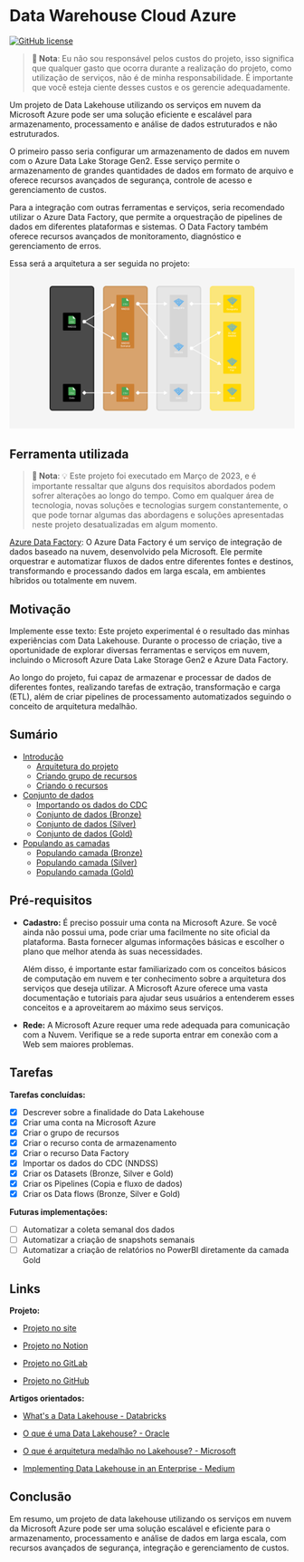 # Data Warehouse Cloud Azure
[![GitHub license](https://img.shields.io/badge/license-MIT-blue.svg)](https://github.com/alexandremcastro/Data-Warehouse-Cloud-Azure/blob/main/LICENSE)

> **📝 Nota**: Eu não sou responsável pelos custos do projeto, isso significa que qualquer gasto que ocorra durante a realização do projeto, como utilização de serviços, não é de minha responsabilidade. É importante que você esteja ciente desses custos e os gerencie adequadamente.

Um projeto de Data Lakehouse utilizando os serviços em nuvem da Microsoft Azure pode ser uma solução eficiente e escalável para armazenamento, processamento e análise de dados estruturados e não estruturados.

O primeiro passo seria configurar um armazenamento de dados em nuvem com o Azure Data Lake Storage Gen2. Esse serviço permite o armazenamento de grandes quantidades de dados em formato de arquivo e oferece recursos avançados de segurança, controle de acesso e gerenciamento de custos.

Para a integração com outras ferramentas e serviços, seria recomendado utilizar o Azure Data Factory, que permite a orquestração de pipelines de dados em diferentes plataformas e sistemas. O Data Factory também oferece recursos avançados de monitoramento, diagnóstico e gerenciamento de erros.


Essa será a arquitetura a ser seguida no projeto:
![Group 1 (3).jpg](/Imagens/Group_1_(3).jpg)

## Ferramenta utilizada

> **📝 Nota**: 💡 Este projeto foi executado em Março de 2023, e é importante ressaltar que alguns dos requisitos abordados podem sofrer alterações ao longo do tempo. Como em qualquer área de tecnologia, novas soluções e tecnologias surgem constantemente, o que pode tornar algumas das abordagens e soluções apresentadas neste projeto desatualizadas em algum momento. <br/>

[Azure Data Factory](https://azure.microsoft.com/pt-br/products/data-factory): O Azure Data Factory é um serviço de integração de dados baseado na nuvem, desenvolvido pela Microsoft. Ele permite orquestrar e automatizar fluxos de dados entre diferentes fontes e destinos, transformando e processando dados em larga escala, em ambientes híbridos ou totalmente em nuvem.

## Motivação

Implemente esse texto: Este projeto experimental é o resultado das minhas experiências com Data Lakehouse. Durante o processo de criação, tive a oportunidade de explorar diversas ferramentas e serviços em nuvem, incluindo o Microsoft Azure Data Lake Storage Gen2 e Azure Data Factory.

Ao longo do projeto, fui capaz de armazenar e processar de dados de diferentes fontes, realizando tarefas de extração, transformação e carga (ETL), além de criar pipelines de processamento automatizados seguindo o conceito de arquitetura medalhão.

## Sumário

+ [Introdução](/Documentos/Introducao.md)
    + [Arquitetura do projeto](/Documentos/Introducao.md#Arquitetura)
    + [Criando grupo de recursos](/Documentos/Introducao.md#GrupoRecursos)
    + [Criando o recursos](/Documentos/Introducao.md#Recursos)
+ [Conjunto de dados](/Documentos/ConjuntoDados.md)
    + [Importando os dados do CDC](/Documentos/ConjuntoDados.md#ImportandoDados)
    + [Conjunto de dados (Bronze)](/Documentos/ConjuntoDados.md#ConjuntoBronze)
    + [Conjunto de dados (Silver)](/Documentos/ConjuntoDados.md#ConjuntoSilver)
    + [Conjunto de dados (Gold)](/Documentos/ConjuntoDados.md#ConjuntoGold)
+ [Populando as camadas](/Documentos/Populando.md#Populando)
    + [Populando camada (Bronze)](/Documentos/Populando.md#PopulandoBronze)
    + [Populando camada (Silver)](/Documentos/Populando.md#PopulandoSilver)
    + [Populando camada (Gold)](/Documentos/Populando.md#PopulandoGold)

## Pré-requisitos

* **Cadastro:** 
    É preciso possuir uma conta na Microsoft Azure. Se você ainda não possui uma, pode criar uma facilmente no site oficial da plataforma. Basta fornecer algumas informações básicas e escolher o plano que melhor atenda às suas necessidades. 

    Além disso, é importante estar familiarizado com os conceitos básicos de computação em nuvem e ter conhecimento sobre a arquitetura dos serviços que deseja utilizar. A Microsoft Azure oferece uma vasta documentação e tutoriais para ajudar seus usuários a entenderem esses conceitos e a aproveitarem ao máximo seus serviços.

* **Rede:** A Microsoft Azure requer uma rede adequada para comunicação com a Nuvem. Verifique se a rede suporta entrar em conexão com a Web sem maiores problemas.

## Tarefas

**Tarefas concluídas:**

- [x] Descrever sobre a finalidade do Data Lakehouse
- [x] Criar uma conta na Microsoft Azure
- [x] Criar o grupo de recursos
- [x] Criar o recurso conta de armazenamento
- [x] Criar o recurso Data Factory
- [x] Importar os dados do CDC (NNDSS)
- [x] Criar os Datasets (Bronze, Silver e Gold)
- [x] Criar os Pipelines (Copia e fluxo de dados)
- [x] Criar os Data flows (Bronze, Silver e Gold)

**Futuras implementações:**

- [ ] Automatizar a coleta semanal dos dados
- [ ] Automatizar a criação de snapshots semanais
- [ ] Automatizar a criação de relatórios no PowerBI diretamente da camada Gold

## Links

**Projeto:** 

* [Projeto no site]()

* [Projeto no Notion]()

* [Projeto no GitLab]()

* [Projeto no GitHub]()

**Artigos orientados:** 

* [What's a Data Lakehouse -  Databricks](https://www.databricks.com/glossary/data-lakehouse)

* [O que é uma Data Lakehouse? - Oracle](https://www.oracle.com/br/big-data/what-is-data-lakehouse/)

* [O que é arquitetura medalhão no Lakehouse? - Microsoft](https://learn.microsoft.com/pt-br/azure/databricks/lakehouse/medallion)

* [Implementing Data Lakehouse in an Enterprise - Medium](https://medium.com/@lackshub/implementing-data-lakehouse-in-an-enterprise-1cb559df714d)

## Conclusão
Em resumo, um projeto de data lakehouse utilizando os serviços em nuvem da Microsoft Azure pode ser uma solução escalável e eficiente para o armazenamento, processamento e análise de dados em larga escala, com recursos avançados de segurança, integração e gerenciamento de custos.